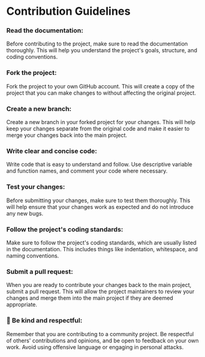 <!--alex ignore easy-->
# Contribution Guidelines

### Read the documentation:

Before contributing to the project, make sure to read the documentation thoroughly. This will help you understand the project's goals, structure, and coding conventions.

### Fork the project:

Fork the project to your own GitHub account. This will create a copy of the project that you can make changes to without affecting the original project.

### Create a new branch:

Create a new branch in your forked project for your changes. This will help keep your changes separate from the original code and make it easier to merge your changes back into the main project.

### Write clear and concise code:

Write code that is easy to understand and follow. Use descriptive variable and function names, and comment your code where necessary.

### Test your changes:

Before submitting your changes, make sure to test them thoroughly. This will help ensure that your changes work as expected and do not introduce any new bugs.

### Follow the project's coding standards:

Make sure to follow the project's coding standards, which are usually listed in the documentation. This includes things like indentation, whitespace, and naming conventions.

### Submit a pull request:

When you are ready to contribute your changes back to the main project, submit a pull request. This will allow the project maintainers to review your changes and merge them into the main project if they are deemed appropriate.

### 🤗 Be kind and respectful:

Remember that you are contributing to a community project. Be respectful of others' contributions and opinions, and be open to feedback on your own work. Avoid using offensive language or engaging in personal attacks.
